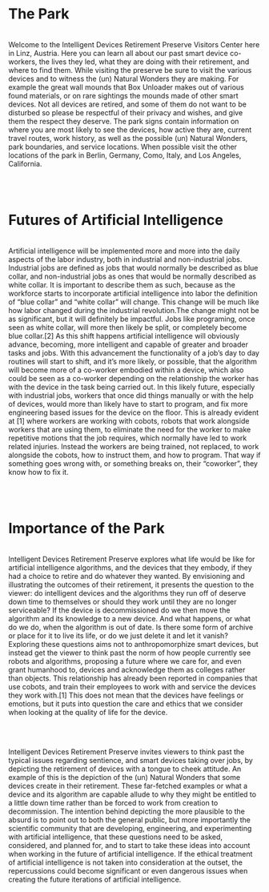 # The Park #
</br>
Welcome to the Intelligent Devices Retirement Preserve Visitors Center here in Linz, Austria. Here you can learn all about our past smart device co-workers, the lives they led, what they are doing with their retirement, and where to find them. While visiting the preserve be sure to visit the various devices and to witness the (un) Natural Wonders they are making. For example the great wall mounds that Box Unloader makes out of various found materials, or on rare sightings the mounds made of other smart devices. Not all devices are retired, and some of them do not want to be disturbed so please be respectful of their privacy and wishes, and give them the respect they deserve. The park signs contain information on where you are most likely to see the devices, how active they are, current travel routes, work history, as well as the possible (un) Natural Wonders, park boundaries, and service locations. When possible visit the other locations of the park in Berlin, Germany, Como, Italy, and Los Angeles, California.

</br></br>

# Futures of Artificial Intelligence #
</br>
Artificial intelligence will be implemented more and more into the daily aspects of the labor industry, both in industrial and non-industrial jobs. Industrial jobs are defined as jobs that would normally be described as blue collar, and non-industrial jobs as ones that would be normally described as white collar. It is important to describe them as such, because as the workforce starts to incorporate artificial intelligence into labor the definition of “blue collar” and “white collar” will change. This change will be much like how labor changed during the industrial revolution.The change might not be as significant, but it will definitely be impactful. Jobs like programing, once seen as white collar, will more then likely be split, or completely become blue collar.[2] As this shift happens artificial intelligence will obviously advance, becoming, more intelligent and capable of greater and broader tasks and jobs. With this advancement the functionality of a job’s day to day routines will start to shift, and it’s more likely, or possible, that the algorithm will become more of a co-worker embodied within a device, which also could be seen as a co-worker depending on the relationship the worker has with the device in the task being carried out. In this likely future, especially with industrial jobs, workers that once did things manually or with the help of devices, would more than likely have to start to program, and fix more engineering based issues for the device on the floor. This is already evident at [1] where workers are working with cobots, robots that work alongside workers that are using them, to eliminate the need for the worker to make repetitive motions that the job requires, which normally have led to work related injuries. Instead the workers are being trained, not replaced, to work alongside the cobots, how to instruct them, and how to program. That way if something goes wrong with, or something breaks on, their “coworker”, they know how to fix it.

</br></br>

# Importance of the Park #
</br>
Intelligent Devices Retirement Preserve explores what life would be like for artificial intelligence algorithms, and the devices that they embody, if they had a choice to retire and do whatever they wanted. By envisioning and illustrating the outcomes of their retirement, it presents the question to the viewer: do intelligent devices and the algorithms they run off of deserve down time to themselves or should they work until they are no longer serviceable? If the device is decommissioned do we then move the algorithm and its knowledge to a new device. And what happens, or what do we do, when the algorithm is out of date. Is there some form of archive or place for it to live its life, or do we just delete it and let it vanish?
Exploring these questions aims not to anthropomorphize smart devices, but instead get the viewer to think past the norm of how people currently see robots and algorithms, proposing a future where we care for, and even grant humanhood to, devices and acknowledge them as colleges rather than objects. This relationship has already been reported in companies that use cobots, and train their employees to work with and service the devices they work with.[1] This does not mean that the devices have feelings or emotions, but it puts into question the care and ethics that we consider when looking at the quality of life for the device.

</br></br>

Intelligent Devices Retirement Preserve invites viewers to think past the typical issues regarding sentience, and smart devices taking over jobs, by depicting the retirement of devices with a tongue to cheek attitude. An example of this is the depiction of the (un) Natural Wonders that some devices create in their retirement. These far-fetched examples or what a device and its algorithm are capable allude to why they might be entitled to a little down time rather than be forced to work from creation to decommission. The intention behind depicting the more plausible to the absurd is to point out to both the general public, but more importantly the scientific community that are developing, engineering, and experimenting with artificial intelligence, that these questions need to be asked, considered, and planned for, and to start to take these ideas into account when working in the future of artificial intelligence. If the ethical treatment of artificial intelligence is not taken into consideration at the outset, the repercussions could become significant or even dangerous issues when creating the future iterations of artificial intelligence.
